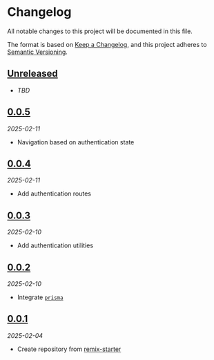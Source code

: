 # Changelog

All notable changes to this project will be documented in this file.

The format is based on [Keep a Changelog][keep-a-changelog],
and this project adheres to [Semantic Versioning][semver].

<!-- ## [X.Y.Z]
_YYYY-MM-DD_

### Added

-   TODO

### Changed

-   TODO

### Deprecated

-   TODO

### Removed

-   TODO

### Fixed

-   TODO

### Security

-   TODO -->

## [Unreleased]

- _TBD_

## [0.0.5][0.0.5]

_2025-02-11_

- Navigation based on authentication state

## [0.0.4][0.0.4]

_2025-02-11_

- Add authentication routes

## [0.0.3][0.0.3]

_2025-02-10_

- Add authentication utilities

## [0.0.2][0.0.2]

_2025-02-10_

- Integrate [`prisma`][prisma]

## [0.0.1][0.0.1]

_2025-02-04_

- Create repository from [remix-starter][remix-starter]

[keep-a-changelog]: https://keepachangelog.com
[semver]: https://semver.org
[unreleased]: https://github.com/bradgarropy/remix-app/compare/v0.0.5...HEAD
[0.0.5]: https://github.com/bradgarropy/remix-app/releases/tag/v0.0.5
[0.0.4]: https://github.com/bradgarropy/remix-app/releases/tag/v0.0.4
[0.0.3]: https://github.com/bradgarropy/remix-app/releases/tag/v0.0.3
[0.0.2]: https://github.com/bradgarropy/remix-app/releases/tag/v0.0.2
[0.0.1]: https://github.com/bradgarropy/remix-app/releases/tag/v0.0.1
[remix-starter]: https://github.com/bradgarropy/remix-starter
[prisma]: https://prisma.io
